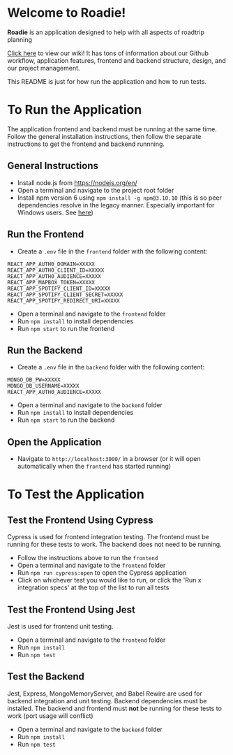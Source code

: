 # Welcome to Roadie!

**Roadie** is an application designed to help with all aspects of roadtrip planning

[Click here](https://github.com/SE750-Group14-GirlGang/roadtrip-planner/wiki) to view our wiki! It has tons of information about our Github workflow, application features, frontend and backend structure, design, and our project management.

This README is just for how run the application and how to run tests.

# To Run the Application

The application frontend and backend must be running at the same time.
Follow the general installation instructions, then follow the separate instructions to get the frontend and backend runnning.

## General Instructions

-   Install node.js from https://nodejs.org/en/
-   Open a terminal and navigate to the project root folder
-   Install npm version 6 using `npm install -g npm@3.10.10` (this is so peer dependencies resolve in the legacy manner. Especially important for Windows users. See [here](https://stackoverflow.com/questions/66734503/react-npm-start-not-working-no-version-of-chokidar-available))

## Run the Frontend

-   Create a `.env` file in the `frontend` folder with the following content:

```
REACT_APP_AUTH0_DOMAIN=XXXXX
REACT_APP_AUTH0_CLIENT_ID=XXXXX
REACT_APP_AUTH0_AUDIENCE=XXXXX
REACT_APP_MAPBOX_TOKEN=XXXXX
REACT_APP_SPOTIFY_CLIENT_ID=XXXXX
REACT_APP_SPOTIFY_CLIENT_SECRET=XXXXX
REACT_APP_SPOTIFY_REDIRECT_URI=XXXXX
```

-   Open a terminal and navigate to the `frontend` folder
-   Run `npm install` to install dependencies
-   Run `npm start` to run the frontend

## Run the Backend

-   Create a `.env` file in the `backend` folder with the following content:

```
MONGO_DB_PW=XXXXX
MONGO_DB_USERNAME=XXXXX
REACT_APP_AUTH0_AUDIENCE=XXXXX
```

-   Open a terminal and navigate to the `backend` folder
-   Run `npm install` to install dependencies
-   Run `npm start` to run the backend

## Open the Application

-   Navigate to `http://localhost:3000/` in a browser (or it will open automatically when the `frontend` has started running)

# To Test the Application

## Test the Frontend Using Cypress

Cypress is used for frontend integration testing. The frontend must be running for these tests to work. The backend does not need to be running.

-   Follow the instructions above to run the `frontend`
-   Open a terminal and navigate to the `frontend` folder
-   Run `npm run cypress:open` to open the Cypress application
-   Click on whichever test you would like to run, or click the 'Run x integration specs' at the top of the list to run all tests

## Test the Frontend Using Jest

Jest is used for frontend unit testing.

-   Open a terminal and navigate to the `frontend` folder
-   Run `npm install`
-   Run `npm test`

## Test the Backend

Jest, Express, MongoMemoryServer, and Babel Rewire are used for backend integration and unit testing. Backend dependencies must be installed. The backend and frontend must **not** be running for these tests to work (port usage will conflict)

-   Open a terminal and navigate to the `backend` folder
-   Run `npm install`
-   Run `npm test`
